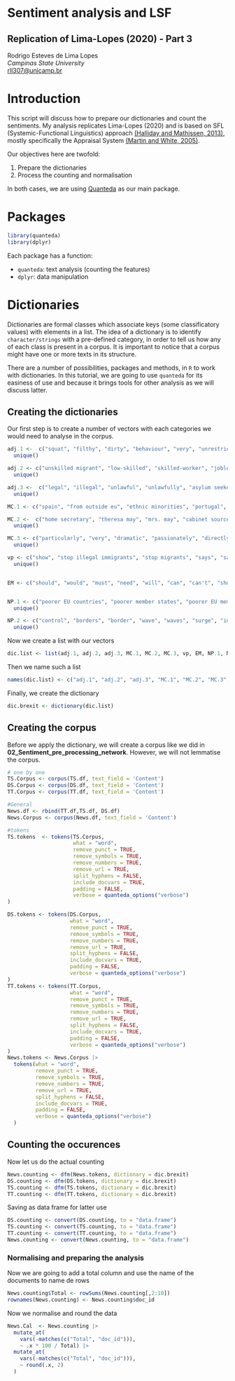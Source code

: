 # Sentiment analysis and LSF
## Replication of Lima-Lopes (2020) - Part 3

Rodrigo Esteves de Lima Lopes\
*Campinas State University*\
[rll307@unicamp.br](mailto:rll307@unicamp.br)

# Introduction

This script will discuss how to prepare our dictionaries and count the sentiments. My analysis replicates Lima-Lopes (2020) and is based on SFL (Systemic-Functional Linguistics) approach [(Halliday and Mathissen, 2013)](https://www.taylorfrancis.com/books/mono/10.4324/9780203431269/halliday-introduction-functional-grammar-halliday-christian-matthiessen), mostly specifically the Appraisal System [(Martin and White, 2005)](https://www.palgrave.com/gp/book/9781403904096). 

Our objectives here are twofold:

1. Prepare the dictionaries 
2. Process the counting and normalisation

In both cases, we are using [Quanteda](https://quanteda.io) as our main package. 

# Packages 


```r
library(quanteda)
library(dplyr)
```

Each package has a function:

- `quanteda`: text analysis (counting the features)
- `dplyr`: data manipulation

# Dictionaries 
Dictionaries are formal classes which associate keys (some classificatory values) with elements in a list. The idea of a dictionary is to identify `character/strings` with a pre-defined category, in order to tell us how any of each class is present in a corpus. It is important to notice that a corpus might have one or more texts in its structure. 

There are a number of possibilities, packages and methods, in `R` to work with dictionaries. In this tutorial, we are going to use `quanteda` for its easiness of use and because it brings tools for other analysis as we will discuss latter. 

## Creating the dictionaries

Our first step is to create a number of vectors with each categories we would need to analyse in the corpus. 


```r
adj.1 <-  c("squat", "filthy", "dirty", "behaviour", "very", "unrestricted", "awful", "black", "hungry", "old", "dangerous", "fake", "legitimate", "bad", "bogus", "hard", "racist", "temporary", "high", "proper english",  "proper ticket", "english", "properly", "significant", "top", "white citizen", "high hate", "high increase", "high since", "high on record", "genuine", "poor", "destitute", "frustrate", "poor level english", "european squatter", "poor foreigner", "contamination", "hovel", "smuggler", "smuggle", "big", "older", "higher", "proper tickets", "english properly", "white citizens", "highest since", "highest on record", "frustrated", "poor levels of english", "european squatters", "poor foreigners", "hovels", "smuggled", "biggest", "english proper",'increase', 'white', 'citizen', 'ticket','foreigner') |> 
  unique()

adj.2 <- c("unskilled migrant", "low-skilled", "skilled-worker", "jobless",  "qualification", "sharp mind", "skilled migration", "qualify", "honest", "workforce", "academic", "bright", "clean", "damage", "exceptional",  "extraordinary", "lower", "unemployed", "highly-skilled", "sharp", "unskilled worker", "unskille migrant", "low-skill", "skill-work", "job", "skill migration", "unemploy", "highly-skill", "unskill worker", "exception", "sharp", "mind", "skilled","migration", "skill","unskill","worker", "work","low","ordinary workers","workers","ordinary","welfare") |> 
  unique()

adj.3 <-  c("legal", "illegal", "unlawful", "unlawfully", "asylum seekers", "refugee", "genuine refugees", "commonwealth", "unauthorized", "temporary migrants", "unauthorized", "genuine", "legal", "illegal", "unlawful", "unlawfully", "asylum seeker", "refugee", "genuine refugee", "commonwealth", "unauthorise", "temporary migrant", "migrant", "migrants", "unauthorize", "unauthorize") |> 
  unique()

MC.1 <- c("spain", "from outside eu", "ethnic minorities", "portugal", "non-eea countries", "from europe", "from eastern europe", "from poorer eu countries", "beyond", "europe", "romania", "bulgaria", "afghanistan", "bulgarian", "syrian", "vietnamese", "mexican", "iranian", "iran", "foreigner", "foreign", "nigerian", "african", "indian", "iraqi", "turkish", "kurdish", "muslim", "asian", "eu migrants", "europeans", "european workers", "euro-immigrants", "european-based migration", "europe's immigration", "eastern european", "eastern europe", "east europeans", "mediterranean", "east", "cultural", "greek", "international", "overseas", "american", "global", "native", "polish", "white immigrants", "britons", "native counterparts", "local", "australian", "national", "former", "jamaican", "economic refugees", "economic migrants", "eu citizens", "indian national", "goa", "nigeria", "eastern european workers", "migrant workers", "spain", "outside eu", "ethnic minority", "portugal", "non-eea country", "europe", "eastern europe", "from poor eu country", "europe", "from romania and bulgaria", "afghanistan", "bulgarian", "syrian", "vietnamese", "mexican", "iranian", "iran", "foreigner", "foreign", "nigerian", "african", "indian", "iraqus", "turkish", "kurdish", "muslim", "asian", "eu migrant", "european", "european worker", "euro-immigrant", "european-base", "europe 's immigration", "eastern european", "eastern europe", "east european", "mediterranean", "east", "cultural", "greek", "international", "overseas", "american", "global", "native", "polish", "white immigrant", "briton", "native counterpart", "local", "australian", "national", "former", "jamaican", "economic", "refugee", "economic migrant", "eu citizen", "indian national", "goa", "nigeria", "eastern european", "worker", "migrant worker", 'eu',"abroad",'eurozone')  |> unique() 

MC.2 <-  c("home secretary", "theresa may", "mrs. may", "cabinet source", "mr johnson", "chairman", "mr farage", "nigel farage", "boris johnson", "trump", "spokesperson", "Migrationwatch", "Official statisticians", "statistics", "study", "she", "labour leader", "australian", "latest figures", "latest migration", "latest research", "latest census", "honest", "surest", "spokeswoman", "spokesman", "economists", "economist", "mayor", "added", "say", "prime minister", "president", "home secretary", "theresa may", "mr. may", "cabinet source", "mr johnson", "chairman", "mr farage", "nigel farage", "boris johnson", "trump", "spokesperson", "Migrationwatch", "Official statistician", "statistics", "study", "she", "labour leader", "australian", "latest figure", "latest migration", "latest research", "latest census", "honest", "sure", "spokeswoman", "spokesman", "economist", "economist", "mayor", "add", "say", "prime minister", "president", "may", "johnson", "minister", "secretary", "secretary", "farage", "nigel", "boris")  |> 
  unique()

MC.3 <- c("particularly", "very", "dramatic", "passionately", "directly", "quickly", "completely", "certainly", "controversi", "nearly", "actu", "illeg", "below", "longer", "work abroad", "politic", "immediately respond", "immediately", "clearly", "absurd", "bigger", "disastrous", "diverse", "easy", "harder", "awkward", "easier", "effective", "greater", "impossible", "minimum", "negative", "embarrassing", "medical", "radical", "rude", "attractive", "stronger", "tougher", "uncontrolled", "weak", "large", "proper policy", "proper border controls", "proper controls", "highest", "few britons", "high migrant demand", "high levels", "less", "total", "mass", "imigration", "mass migration", "official", "huge", "right", "strongest", "clearest", "easiest", "estimated", "lowest", "surest", "trickiest", "unrestricted", "hopeful", "housing", "arriving", "massive", "particular", "very", "dramatic", "passionate", "direct", "quick", "complete", "certain", "controverse", "near", "actu", "illeg", "below", "long", "work abroad", "politic", "immediate respond", "immediate", "clear", "absurd", "big", "disastrous", "diverse", "easy", "hard", "awkward", "easy", "effective", "great", "impossible", "minimum", "negative", "embarrass", "medical", "radical", "rude", "attractive", "strong", "tough", "uncontrol", "weak", "large", "proper policy", "proper border control", "proper control", "high", "few briton", "high migrant demand", "high level", "less", "total", "mass", "imigration", "mass migration", "official", "huge", "right", "strong", "clear", "easy", "estimate", "low", "sure", "tricky", "unrestricted", "hopeful", "house", "arrive", "massive") |> 
  unique() 

vp <- c("show", "stop illegal immigrants", "stop migrants", "says", "say", "said", "squat", "stow", "stowaway", "coming", "born", "work", "go", "think", "left", "allow", "warn", "warned", "live", "trying", "stagnate", "dwindle", "trafficking", "traffick", "collapse", "flee", "cost", "added", "stop", "migrants", "show", "stop illegal immigrant", "stop migrant", "say", "say", "say", "squat", "stow", "stowaway", "coming", "born", "work", "go", "think", "left", "allow", "warn", "warn", "live", "try", "stagnate", "dwindle", "traffic", "traffick", "collapse", "flee", "cost", "add", "stop", "migrant") |> 
  unique()


EM <- c("should", "would", "must", "need", "will", "can", "can't", "shouldn't", "might","may","must", "have to","could","ought to")


NP.1 <- c("poorer EU countries", "poorer member states", "poorer EU member", "European economies", "eurozone", "euro", "economy", "Economic", "welfare", "housing", "Euro", "recession", "single market", "dwindle", "cost", "poor EU country", "poor member state", "poor EU member", "European economy", "eurozone", "euro", "economy", "Economic", "welfare", "house", "Euro", "recession", "single market", "dwindle", "cost", "poor", "EU", "country", "states", "member", "European", "Europe")  |> 
  unique()

NP.2 <- c("control", "borders", "border", "wave", "waves", "surge", "increase", "uncontrolled", "immediately blocked", "minimum", "mass migration", "unrestricted", "weak", "student visa", "student visas", "proper border controls", "proper controls", "highest", "high migrant demand", "high levels", "visa system", "mass", "visa", "demand", "level", "levels", "control", "border", "border", "wave", "wave", "surge", "increase", "uncontrol", "immediately block", "minimum", "mass migration", "unrestricted", "weak", "student visa", "student visa", "proper border control", "proper control", "high", "high migrant demand", "high level", "visa system", "mass", "visa", "demand", "level") |> 
  unique()
```

Now we create a list with our vectors


```r
dic.list <- list(adj.1, adj.2, adj.3, MC.1, MC.2, MC.3, vp, EM, NP.1, NP.2)
```

Then we name such a list

```r
names(dic.list) <- c("adj.1", "adj.2", "adj.3", "MC.1", "MC.2", "MC.3", "vp", "EM", "NP.1", "NP.2")
```

Finally, we create the dictionary

```r
dic.brexit <- dictionary(dic.list)
```

## Creating the corpus

Before we apply the dictionary, we will create a corpus like we did in **02_Sentiment_pre_processing_network**. However, we will not lemmatise the corpus. 


```r
# one by one
TS.Corpus <- corpus(TS.df, text_field = 'Content')
DS.Corpus <- corpus(DS.df, text_field = 'Content')
TT.Corpus <- corpus(TT.df, text_field = 'Content')

#General
News.df <- rbind(TT.df,TS.df, DS.df)
News.Corpus <- corpus(News.df, text_field = 'Content')

#tokens
TS.tokens  <- tokens(TS.Corpus,
                     what = "word",
                     remove_punct = TRUE,
                     remove_symbols = TRUE,
                     remove_numbers = TRUE,
                     remove_url = TRUE,
                     split_hyphens = FALSE,
                     include_docvars = TRUE,
                     padding = FALSE,
                     verbose = quanteda_options("verbose")
)

DS.tokens <- tokens(DS.Corpus,
                    what = "word",
                    remove_punct = TRUE,
                    remove_symbols = TRUE,
                    remove_numbers = TRUE,
                    remove_url = TRUE,
                    split_hyphens = FALSE,
                    include_docvars = TRUE,
                    padding = FALSE,
                    verbose = quanteda_options("verbose")
)
TT.tokens <- tokens(TT.Corpus,
                    what = "word",
                    remove_punct = TRUE,
                    remove_symbols = TRUE,
                    remove_numbers = TRUE,
                    remove_url = TRUE,
                    split_hyphens = FALSE,
                    include_docvars = TRUE,
                    padding = FALSE,
                    verbose = quanteda_options("verbose")
) 
News.tokens <- News.Corpus |>
  tokens(what = "word",
         remove_punct = TRUE,
         remove_symbols = TRUE,
         remove_numbers = TRUE,
         remove_url = TRUE,
         split_hyphens = FALSE,
         include_docvars = TRUE,
         padding = FALSE,
         verbose = quanteda_options("verbose")
  )
```

## Counting the occurences

Now let us do the actual counting

```r
News.counting <- dfm(News.tokens, dictionary = dic.brexit)
DS.counting <- dfm(DS.tokens, dictionary = dic.brexit)
TS.counting <- dfm(TS.tokens, dictionary = dic.brexit)
TT.counting <- dfm(TT.tokens, dictionary = dic.brexit)
```

Saving as data frame for latter use

```r
DS.counting <- convert(DS.counting, to = "data.frame")
TS.counting <- convert(TS.counting, to = "data.frame")
TT.counting <- convert(TT.counting, to = "data.frame")
News.counting <- convert(News.counting, to = "data.frame")
```


### Normalising and preparing the analysis

Now we are going to add a total column and use the name of the documents to name de rows

```r
News.counting$Total <- rowSums(News.counting[,2:10])
rownames(News.counting) <- News.counting$doc_id
```

Now we normalise and round the data


```r
News.Cal  <- News.counting |>
  mutate_at(
    vars(-matches(c("Total", "doc_id"))),
    ~ .x * 100 / Total) |>
  mutate_at(
    vars(-matches(c("Total", "doc_id"))),
    ~ round(.x, 2)
  )
```




























